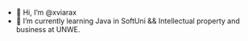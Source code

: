 - 👋 Hi, I’m @xviarax
- 👀 I’m currently learning Java in SoftUni && Intellectual property and business at UNWE.



<!---
xviarax/xviarax is a ✨ special ✨ repository because its `README.md` (this file) appears on your GitHub profile.
You can click the Preview link to take a look at your changes.
--->
